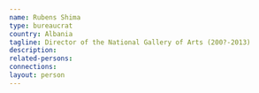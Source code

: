 ```yaml
---
name: Rubens Shima
type: bureaucrat
country: Albania
tagline: Director of the National Gallery of Arts (200?-2013)
description:
related-persons:
connections:
layout: person
---
```

